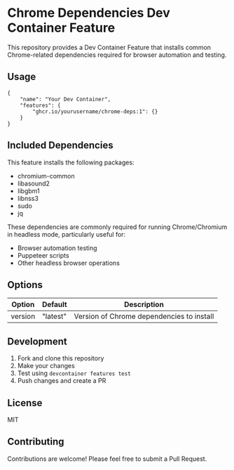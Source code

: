 # Chrome Dependencies Dev Container Feature

This repository provides a Dev Container Feature that installs common Chrome-related dependencies required for browser automation and testing.

## Usage

```jsonc
{
    "name": "Your Dev Container",
    "features": {
        "ghcr.io/yourusername/chrome-deps:1": {}
    }
}
```

## Included Dependencies

This feature installs the following packages:
- chromium-common
- libasound2
- libgbm1
- libnss3
- sudo
- jq

These dependencies are commonly required for running Chrome/Chromium in headless mode, particularly useful for:
- Browser automation testing
- Puppeteer scripts
- Other headless browser operations

## Options

| Option | Default | Description |
|--------|---------|-------------|
| version | "latest" | Version of Chrome dependencies to install |

## Development

1. Fork and clone this repository
2. Make your changes
3. Test using `devcontainer features test`
4. Push changes and create a PR

## License

MIT

## Contributing

Contributions are welcome! Please feel free to submit a Pull Request.
